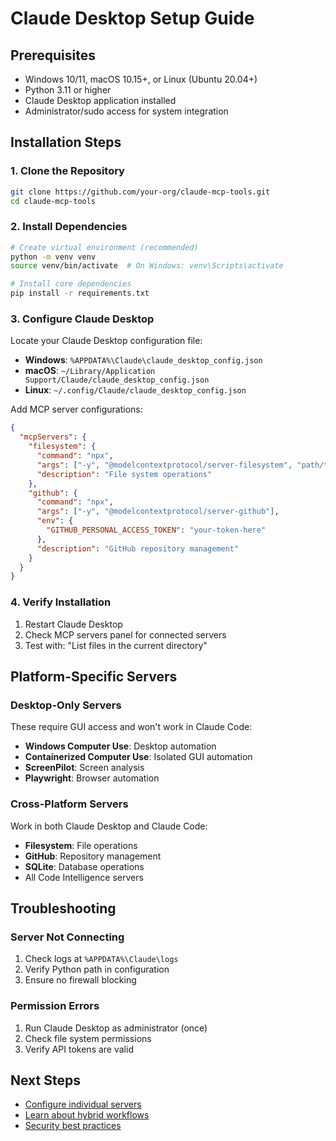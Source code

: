 # Claude Desktop Setup Guide

## Prerequisites

- Windows 10/11, macOS 10.15+, or Linux (Ubuntu 20.04+)
- Python 3.11 or higher
- Claude Desktop application installed
- Administrator/sudo access for system integration

## Installation Steps

### 1. Clone the Repository

```bash
git clone https://github.com/your-org/claude-mcp-tools.git
cd claude-mcp-tools
```

### 2. Install Dependencies

```bash
# Create virtual environment (recommended)
python -m venv venv
source venv/bin/activate  # On Windows: venv\Scripts\activate

# Install core dependencies
pip install -r requirements.txt
```

### 3. Configure Claude Desktop

Locate your Claude Desktop configuration file:

- **Windows**: `%APPDATA%\Claude\claude_desktop_config.json`
- **macOS**: `~/Library/Application Support/Claude/claude_desktop_config.json`
- **Linux**: `~/.config/Claude/claude_desktop_config.json`

Add MCP server configurations:

```json
{
  "mcpServers": {
    "filesystem": {
      "command": "npx",
      "args": ["-y", "@modelcontextprotocol/server-filesystem", "path/to/allowed/directory"],
      "description": "File system operations"
    },
    "github": {
      "command": "npx", 
      "args": ["-y", "@modelcontextprotocol/server-github"],
      "env": {
        "GITHUB_PERSONAL_ACCESS_TOKEN": "your-token-here"
      },
      "description": "GitHub repository management"
    }
  }
}
```

### 4. Verify Installation

1. Restart Claude Desktop
2. Check MCP servers panel for connected servers
3. Test with: "List files in the current directory"

## Platform-Specific Servers

### Desktop-Only Servers
These require GUI access and won't work in Claude Code:

- **Windows Computer Use**: Desktop automation
- **Containerized Computer Use**: Isolated GUI automation
- **ScreenPilot**: Screen analysis
- **Playwright**: Browser automation

### Cross-Platform Servers
Work in both Claude Desktop and Claude Code:

- **Filesystem**: File operations
- **GitHub**: Repository management
- **SQLite**: Database operations
- All Code Intelligence servers

## Troubleshooting

### Server Not Connecting
1. Check logs at `%APPDATA%\Claude\logs`
2. Verify Python path in configuration
3. Ensure no firewall blocking

### Permission Errors
1. Run Claude Desktop as administrator (once)
2. Check file system permissions
3. Verify API tokens are valid

## Next Steps

- [Configure individual servers](../servers/README.md)
- [Learn about hybrid workflows](hybrid-workflows.md)
- [Security best practices](../architecture/security-model.md)
